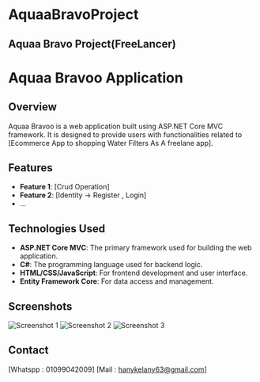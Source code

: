 # AquaaBravoProject
## Aquaa Bravo Project(FreeLancer)
# Aquaa Bravoo Application

## Overview
Aquaa Bravoo is a web application built using ASP.NET Core MVC framework. It is designed to provide users with functionalities related to [Ecommerce App to shopping Water Filters As A freelane app].

## Features
- **Feature 1**: [Crud Operation]
- **Feature 2**: [Identity → Register , Login]
- ...

## Technologies Used
- **ASP.NET Core MVC**: The primary framework used for building the web application.
- **C#**: The programming language used for backend logic.
- **HTML/CSS/JavaScript**: For frontend development and user interface.
- **Entity Framework Core**: For data access and management.
## Screenshots
![Screenshot 1](/path/to/screenshot1.png)
![Screenshot 2](/path/to/screenshot2.png)
![Screenshot 3](/path/to/screenshot3.png)


## Contact
[Whatspp : 01099042009]
[Mail : hanykelany63@gmail.com]



